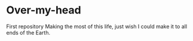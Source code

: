 # Over-my-head
First repository
Making the most of this life, just wish I could make it to all ends of the Earth.
